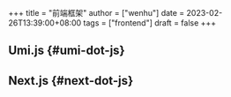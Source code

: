 +++
title = "前端框架"
author = ["wenhu"]
date = 2023-02-26T13:39:00+08:00
tags = ["frontend"]
draft = false
+++

## Umi.js {#umi-dot-js}


## Next.js {#next-dot-js}
